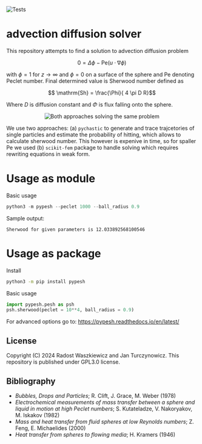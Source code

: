 ![Tests](https://github.com/turczyneq/pypesh/actions/workflows/test.yml/badge.svg)

advection diffusion solver
==============================

This repository attempts to find a solution to advection diffusion problem

$$ 0 = \Delta \phi - \mathrm{Pe} (u \cdot \nabla \phi) $$

with $\phi = 1$ for $z \to \infty$ and $\phi = 0$ on a surface of the sphere and $\mathrm{Pe}$ denoting Peclet number. Final determined value is Sherwood number defined as 

$$ \mathrm{Sh} = \frac{\Phi}{ 4 \pi D R}$$

Where $D$ is diffusion constant and $\Phi$ is flux falling onto the sphere.

<p align="center">
  <img src="examples/graphics/scheme_sde_pde.pngf" alt="Both approaches solving the same problem">
</p>

We use two approaches: (a) `pychastic` to generate and trace trajcetories of single particles and estimate the probability of hitting, which allows to calculate sherwood number. This however is expenive in time, so for spaller $\mathrm{Pe}$ we used (b) `scikit-fem` package to handle solving which requires rewriting equations in weak form.

# Usage as module

Basic usage
```Python
python3 -m pypesh --peclet 1000 --ball_radius 0.9

```

Sample output:
```
Sherwood for given parameters is 12.033892568100546
```

# Usage as package

Install

```Bash
python3 -m pip install pypesh
```

Basic usage

```Python
import pypesh.pesh as psh
psh.sherwood(peclet = 10**4, ball_radius = 0.9)
```

For advanced options go to: https://pypesh.readthedocs.io/en/latest/

License
-------
Copyright (C) 2024  Radost Waszkiewicz and Jan Turczynowicz.
This repository is published under GPL3.0 license.

Bibliography
------------
 - *Bubbles, Drops and Particles*; R. Clift, J. Grace, M. Weber (1978)
 - *Electrochemical measurements of mass transfer between a sphere and liquid in motion at high Peclet numbers*; S. Kutateladze, V. Nakoryakov, M. Iskakov (1982)
 - *Mass and heat transfer from fluid spheres at low Reynolds numbers*; Z. Feng, E. Michaelides (2000)
 - *Heat transfer from spheres to flowing media*; H. Kramers (1946)
